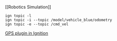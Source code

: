 [[Robotics Simulation]]

```
ign topic -l
ign topic -i --topic /model/vehicle_blue/odometry
ign topic -e --topic /cmd_vel
```

[GPS plugin in Ignition](https://answers.gazebosim.org/question/28643/gps-sensor-plugin-in-ignition/)
